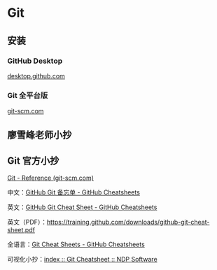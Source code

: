 # Git

## 安装

### GitHub Desktop

[desktop.github.com](https://desktop.github.com/)

### Git 全平台版

[git-scm.com](https://git-scm.com/)

## 廖雪峰老师小抄

[]()

## Git 官方小抄 

[Git - Reference (git-scm.com)](https://git-scm.com/docs)

中文：[GitHub Git 备忘单 - GitHub Cheatsheets](https://training.github.com/downloads/zh_CN/github-git-cheat-sheet/)

英文：[GitHub Git Cheat Sheet - GitHub Cheatsheets](https://training.github.com/downloads/github-git-cheat-sheet/)

英文（PDF）：https://training.github.com/downloads/github-git-cheat-sheet.pdf

全语言：[Git Cheat Sheets - GitHub Cheatsheets](https://training.github.com/)

可视化小抄：[index :: Git Cheatsheet :: NDP Software](https://ndpsoftware.com/git-cheatsheet.html#loc=index;)